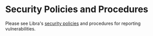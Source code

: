 # Security Policies and Procedures

Please see Libra's
[security policies](https://developers.diem.com/docs/reference/security) and
procedures for reporting vulnerabilities.
